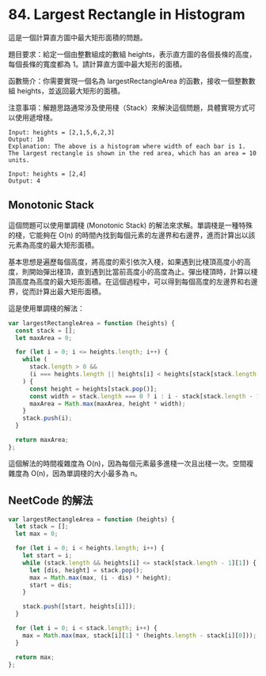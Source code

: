 # 84. Largest Rectangle in Histogram

這是一個計算直方圖中最大矩形面積的問題。

題目要求：給定一個由整數組成的數組 heights，表示直方圖的各個長條的高度，每個長條的寬度都為 1。請計算直方圖中最大矩形的面積。

函數簡介：你需要實現一個名為 largestRectangleArea 的函數，接收一個整數數組 heights，並返回最大矩形的面積。

注意事項：解題思路通常涉及使用棧（Stack）來解決這個問題，具體實現方式可以使用遞增棧。

```
Input: heights = [2,1,5,6,2,3]
Output: 10
Explanation: The above is a histogram where width of each bar is 1.
The largest rectangle is shown in the red area, which has an area = 10 units.
```

```
Input: heights = [2,4]
Output: 4
```

## Monotonic Stack

這個問題可以使用單調棧 (Monotonic Stack) 的解法來求解。單調棧是一種特殊的棧，它能夠在 O(n) 的時間內找到每個元素的左邊界和右邊界，進而計算出以該元素為高度的最大矩形面積。

基本思想是遍歷每個高度，將高度的索引依次入棧，如果遇到比棧頂高度小的高度，則開始彈出棧頂，直到遇到比當前高度小的高度為止。彈出棧頂時，計算以棧頂高度為高度的最大矩形面積。在這個過程中，可以得到每個高度的左邊界和右邊界，從而計算出最大矩形面積。

這是使用單調棧的解法：

```javascript
var largestRectangleArea = function (heights) {
  const stack = [];
  let maxArea = 0;

  for (let i = 0; i <= heights.length; i++) {
    while (
      stack.length > 0 &&
      (i === heights.length || heights[i] < heights[stack[stack.length - 1]])
    ) {
      const height = heights[stack.pop()];
      const width = stack.length === 0 ? i : i - stack[stack.length - 1] - 1;
      maxArea = Math.max(maxArea, height * width);
    }
    stack.push(i);
  }

  return maxArea;
};
```

這個解法的時間複雜度為 O(n)，因為每個元素最多進棧一次且出棧一次。空間複雜度為 O(n)，因為單調棧的大小最多為 n。

## NeetCode 的解法

```javascript
var largestRectangleArea = function (heights) {
  let stack = [];
  let max = 0;

  for (let i = 0; i < heights.length; i++) {
    let start = i;
    while (stack.length && heights[i] <= stack[stack.length - 1][1]) {
      let [dis, height] = stack.pop();
      max = Math.max(max, (i - dis) * height);
      start = dis;
    }

    stack.push([start, heights[i]]);
  }

  for (let i = 0; i < stack.length; i++) {
    max = Math.max(max, stack[i][1] * (heights.length - stack[i][0]));
  }

  return max;
};
```
